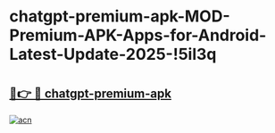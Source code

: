 # chatgpt-premium-apk-MOD-Premium-APK-Apps-for-Android-Latest-Update-2025-!5il3q

# <h2><a href="https://weu80m.esa.edu.pl?title=chatgpt-premium-apk&ref=5il3q">🔗👉 🔴 chatgpt-premium-apk</a></h2>

[![acn](https://github.com/user-attachments/assets/0f9c940e-d8b0-45ae-aac7-cd30a18b3e1c)](https://weu80m.esa.edu.pl?title=chatgpt-premium-apk&ref=5il3q)

